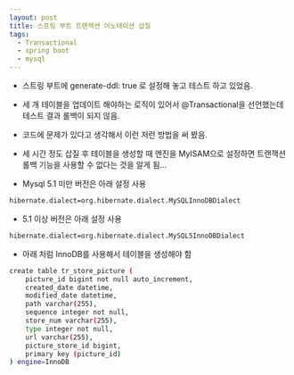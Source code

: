 ```yaml
---
layout: post
title: 스프링 부트 트랜잭션 어노테이션 삽질
tags:
  - Transactional
  - spring boot
  - mysql
---
```


* 스트링 부트에 generate-ddl: true 로 설정해 놓고 테스트 하고 있었음.

* 세 개 테이블을 업데이트 해야하는 로직이 있어서 @Transactional을 선언했는데 테스트 결과 롤백이 되지 않음.

* 코드에 문제가 있다고 생각해서 이런 저런 방법을 써 봤음.

* 세 시간 정도 삽질 후 테이블을 생성할 때 엔진을 MyISAM으로 설정하면 트랜잭션 롤백 기능을 사용할 수 없다는 것을 알게 됨...

* Mysql 5.1 미만 버전은 아래 설정 사용

```bash
hibernate.dialect=org.hibernate.dialect.MySQLInnoDBDialect
```

* 5.1 이상 버전은 아래 설정 사용

```bash
hibernate.dialect=org.hibernate.dialect.MySQL5InnoDBDialect
```

* 아래 처럼 InnoDB를 사용해서 테이블을 생성해야 함

```bash
create table tr_store_picture (
    picture_id bigint not null auto_increment,
    created_date datetime,
    modified_date datetime,
    path varchar(255),
    sequence integer not null,
    store_num varchar(255),
    type integer not null,
    url varchar(255),
    picture_store_id bigint,
    primary key (picture_id)
) engine=InnoDB
```
